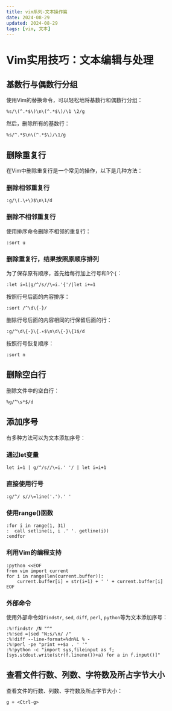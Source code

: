 ```yaml
---
title: vim系列-文本操作篇
date: 2024-08-29
updated: 2024-08-29
tags: [vim, 文本]
---
```


# Vim实用技巧：文本编辑与处理

## 基数行与偶数行分组

使用Vim的替换命令，可以轻松地将基数行和偶数行分组：

```vim
%s/\(^.*$\)\n\(^.*$\)/\1 \2/g
```
然后，删除所有的基数行：

```vim
%s/^.*$\n\(^.*$\)/\1/g
```

## 删除重复行

在Vim中删除重复行是一个常见的操作，以下是几种方法：

### 删除相邻重复行

```vim
:g/\(.\+\)$\n\1/d
```

### 删除不相邻重复行

使用排序命令删除不相邻的重复行：

```vim
:sort u
```

### 删除重复行，结果按照原顺序排列

为了保存原有顺序，首先给每行加上行号和1个`{`：

```vim
:let i=1|g/^/s//\=i.'{'/|let i+=1
```

按照行号后面的内容排序：

```vim
:sort /^\d\{-}/
```

删除行号后面的内容相同的行保留后面的行：

```vim
:g/^\d\{-}\{.∗$\n\d\{-}\{1$/d
```

按照行号恢复顺序：

```vim
:sort n
```

## 删除空白行

删除文件中的空白行：

```vim
%g/^\s*$/d
```

## 添加序号

有多种方法可以为文本添加序号：

### 通过let变量

```vim
let i=1 | g/^/s//\=i.' '/ | let i=i+1
```

### 直接使用行号

```vim
:g/^/ s//\=line('.').' '
```

### 使用range()函数

```vim
:for i in range(1, 31)
:  call setline(i, i .' '. getline(i))
:endfor
```

### 利用Vim的编程支持

```vim
:python <<EOF
from vim import current
for i in range(len(current.buffer)):
    current.buffer[i] = str(i+1) + ' ' + current.buffer[i]
EOF
```

### 外部命令

使用外部命令如`findstr`, `sed`, `diff`, `perl`, `python`等为文本添加序号：

```vim
:%!findstr /N "^"
:%!sed =|sed "N;s/\n/ /"
:%!diff --line-format=%dn%L % -
:%!perl -pe "print ++$a . ' '"
:%!python -c "import sys,fileinput as f;[sys.stdout.write(str(f.lineno())+a) for a in f.input()]"
```

## 查看文件行数、列数、字符数及所占字节大小

查看文件的行数、列数、字符数及所占字节大小：

```vim
g + <Ctrl-g>
```
